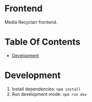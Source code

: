# Frontend
Media Recyclarr frontend.

# Table Of Contents
- [Development](#development)

# Development
1. Install dependencies: `npm install`
2. Run development mode: `npm run dev`

